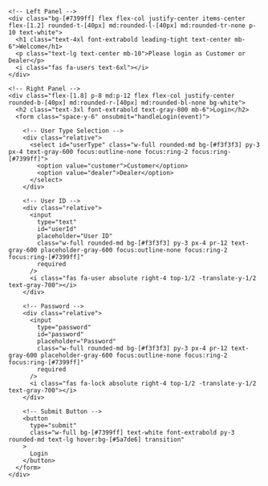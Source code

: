 <html lang="en">
<head>
  <meta charset="UTF-8" />
  <meta name="viewport" content="width=device-width, initial-scale=1" />
  <title>Login Page</title>
  <script src="https://cdn.tailwindcss.com"></script>
  <link
    rel="stylesheet"
    href="https://cdnjs.cloudflare.com/ajax/libs/font-awesome/5.15.3/css/all.min.css"
  />
  <style>
    @import url('https://fonts.googleapis.com/css2?family=Inter:wght@400;700&display=swap');
    body {
      font-family: 'Inter', sans-serif;
    }
  </style>
</head>
<body class="min-h-screen bg-gradient-to-b from-[#d1d9ff] to-[#e3e8ff] flex items-center justify-center p-6">
  <div class="bg-white rounded-[40px] shadow-[0_10px_30px_rgba(0,0,0,0.1)] flex max-w-4xl w-full max-h-[500px] overflow-hidden flex-col md:flex-row">
    
    <!-- Left Panel -->
    <div class="bg-[#7399ff] flex flex-col justify-center items-center flex-[1.2] rounded-t-[40px] md:rounded-l-[40px] md:rounded-tr-none p-10 text-white">
      <h1 class="text-4xl font-extrabold leading-tight text-center mb-6">Welcome</h1>
      <p class="text-lg text-center mb-10">Please login as Customer or Dealer</p>
      <i class="fas fa-users text-6xl"></i>
    </div>

    <!-- Right Panel -->
    <div class="flex-[1.8] p-8 md:p-12 flex flex-col justify-center rounded-b-[40px] md:rounded-r-[40px] md:rounded-bl-none bg-white">
      <h2 class="text-3xl font-extrabold text-gray-800 mb-6">Login</h2>
      <form class="space-y-6" onsubmit="handleLogin(event)">
        
        <!-- User Type Selection -->
        <div class="relative">
          <select id="userType" class="w-full rounded-md bg-[#f3f3f3] py-3 px-4 text-gray-600 focus:outline-none focus:ring-2 focus:ring-[#7399ff]">
            <option value="customer">Customer</option>
            <option value="dealer">Dealer</option>
          </select>
        </div>

        <!-- User ID -->
        <div class="relative">
          <input
            type="text"
            id="userId"
            placeholder="User ID"
            class="w-full rounded-md bg-[#f3f3f3] py-3 px-4 pr-12 text-gray-600 placeholder-gray-600 focus:outline-none focus:ring-2 focus:ring-[#7399ff]"
            required
          />
          <i class="fas fa-user absolute right-4 top-1/2 -translate-y-1/2 text-gray-700"></i>
        </div>

        <!-- Password -->
        <div class="relative">
          <input
            type="password"
            id="password"
            placeholder="Password"
            class="w-full rounded-md bg-[#f3f3f3] py-3 px-4 pr-12 text-gray-600 placeholder-gray-600 focus:outline-none focus:ring-2 focus:ring-[#7399ff]"
            required
          />
          <i class="fas fa-lock absolute right-4 top-1/2 -translate-y-1/2 text-gray-700"></i>
        </div>

        <!-- Submit Button -->
        <button
          type="submit"
          class="w-full bg-[#7399ff] text-white font-extrabold py-3 rounded-md text-lg hover:bg-[#5a7de6] transition"
        >
          Login
        </button>
      </form>
    </div>
  </div>

  <script>
    function handleLogin(e) {
      e.preventDefault();
      const userType = document.getElementById("userType").value;
      const userId = document.getElementById("userId").value;
      const password = document.getElementById("password").value;

      alert(Logging in as ${userType.toUpperCase()} with ID: ${userId});
    }
  </script>
</body>
</html>
